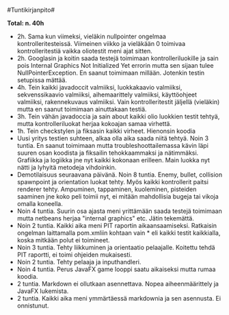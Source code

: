 #Tuntikirjanpito#

**Total: n. 40h**



- 2h. Sama kun viimeksi, vieläkin nullpointer ongelmaa kontrolleritesteissä. Viimeinen viikko ja vieläkään
0 toimivaa kontrolleritestiä vaikka oliotestit meni ajat sitten.
- 2h. Googlasin ja koitin saada testejä toimimaan kontrolleriluokille ja sain pois Internal Graphics Not Initialized Yet errorin mutta sen sijaan tulee NullPointerException. En saanut toimimaan millään. Jotenkin 
testin setupissa mättää.
- 4h. Tein kaikki javadoccit valmiiksi, luokkakaavio valmiiksi, sekvenssikaavio valmiiksi, aihemaarittely valmiiksi,
käyttöohjeet valmiiksi, rakennekuvaus valmiiksi. Vain kontrolleritestit jäljellä (vieläkin) mutta en saanut toimimaan ainuttakaan testiä. 
- 3h. Tein vähän javadoccia ja sain about kaikki olio luokkien testit tehtyä, mutta kontrolleriluokat herjaa kokoajan samaa virhettä.
- 1h. Tein checkstylen ja fiksasin kaikki virheet. Hienonsin koodia
- Uusi yritys testien suhteen, alkaa olla aika saada niitä tehtyä. Noin 3 tuntia. En saanut toimimaan mutta troubleshoottailemassa kävin läpi suuren osan koodista ja fiksailin tehokkaammaksi ja nätimmäksi. Grafiikka ja logiikka jne nyt kaikki kokonaan erilleen. Main luokka nyt nätti ja lyhyitä metodeja vihdoinkin.
- Demotilaisuus seuraavana päivänä. Noin 8 tuntia. Enemy, bullet, collision spawnpoint ja orientation luokat tehty.
Myös kaikki kontrollerit paitsi renderer tehty. Ampuminen, tappaminen, kuoleminen, pisteiden saaminen jne koko peli toimii nyt, ei mitään mahdollisia bugeja tai vikoja omalla koneella.
- Noin 4 tuntia. Suurin osa ajasta meni yrittämään saada testejä toimimaan mutta netbeans herjaa "internal graphics" etc. Jätin tekemättä.
- Noin 2 tuntia. Kaikki aika meni PIT raportin aikaansaamiseksi. Ratkaisin ongelman laittamalla pom.xmliin kohtaan
<targetTests> vain * eli kaikki testit kaikkialla, koska mitkään polut ei toimineet.
- Noin 3 tuntia. Tehty liikkuminen ja orientaatio pelaajalle. Koitettu tehdä PIT raportti, ei toimi ohjeiden mukaisesti.
- Noin 2 tuntia. Tehty pelaaja ja inputhandleri.
- Noin 4 tuntia. Perus JavaFX game looppi saatu aikaiseksi mutta rumaa koodia.
- 2 tuntia. Markdown ei ollutkaan asennettava. Nopea aiheenmäärittely ja JavaFX lukemista.
- 2 tuntia. Kaikki aika meni ymmärtäessä markdownia ja sen asennusta. Ei onnistunut.
